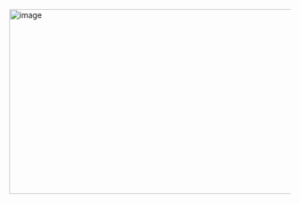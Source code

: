 <img width="668" height="332" alt="image" src="https://github.com/user-attachments/assets/c4b0ea6e-4545-424f-bba3-3797a8c3dffe" />
